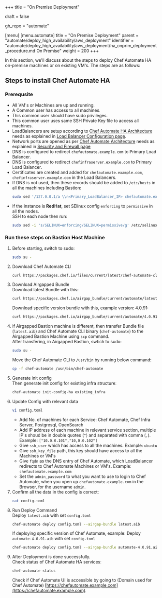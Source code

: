 +++
title = "On Premise Deployment"

draft = false

gh_repo = "automate"

[menu]
  [menu.automate]
    title = "On Premise Deployment"
    parent = "automate/deploy_high_availability/aws_deployment"
    identifier = "automate/deploy_high_availability/aws_deployment/ha_onprim_deployment_procedure.md On Premise"
    weight = 200
+++

In this section, we'll discuss about the steps to deploy Chef Automate HA on-premise machines or on existing VM's. The steps are as follows:

## Steps to install Chef Automate HA

### Prerequsite
- All VM's or Machines are up and running.
- A Common user has access to all machines.
- This common user should have sudo privileges.
- This common user uses same SSH Private Key file to access all machines.
- LoadBalancers are setup according to [Chef Automate HA Architecture](/automate/ha/) needs as explained in [Load Balancer Configuration page](/automate/loadbalancer_configuration/).
- Network ports are opened as per [Chef Automate Architecture](/automate/ha/) needs as explained in [Security and Firewall page](/automate/ha_security_firewall/)
- DNS is configured to redirect `chefautomate.example.com` to Primary Load Balancer.
- DNS is configured to redirect `chefinfraserver.example.com` to Primary Load Balancer.
- Certificates are created and added for `chefautomate.example.com`, `chefinfraserver.example.com` in the Load Balancers.
- If DNS is not used, then these records should be added to `/etc/hosts` in all the machines including Bastion:
   ```bash
   sudo sed '/127.0.0.1/a \\n<Primary_LoadBalancer_IP> chefautomate.example.com\n<Primary_LoadBalancer_IP> chefinfraserver.example.com\n' -i /etc/hosts
   ```
- If the instance is **RedHat**, set SElinux config `enforcing` to `permissive` in all the nodes.\
  SSH to each node then run:
  ```bash
  sudo sed -i 's/SELINUX=enforcing/SELINUX=permissive/g' /etc/selinux/config
  ```
### Run these steps on Bastion Host Machine
1. Before starting, switch to sudo:
   ```bash
   sudo su -
   ```
2. Download Chef Automate CLI
   ```bash
   curl https://packages.chef.io/files/current/latest/chef-automate-cli/chef-automate_linux_amd64.zip | gunzip - > chef-automate && chmod +x chef-automate | cp -f chef-automate /usr/bin/chef-automate
   ```
3. Download Airgapped Bundle \
   Download latest Bundle with this:
   ```bash
   curl https://packages.chef.io/airgap_bundle/current/automate/latest.aib -o latest.aib
   ```
   Download specific version bundle with this, example version: 4.0.91:
   ```bash
   curl https://packages.chef.io/airgap_bundle/current/automate/4.0.91.aib -o automate-4.0.91.aib
   ```
4. If Airgapped Bastion machine is different, then transfer Bundle file (`latest.aib`) and Chef Automate CLI binary (`chef-automate`) to the Airgapped Bastion Machine using `scp` command. \
   After transfering, in Airgapped Bastion, swtich to sudo:
   ```bash
   sudo su -
   ```
   Move the Chef Automate CLI to `/usr/bin` by running below command:
   ```bash
   cp -f chef-automate /usr/bin/chef-automate
   ```
5. Generate init config \
   Then generate init config for existing infra structure:
   ```bash
   chef-automate init-config-ha existing_infra
   ```
6. Update Config with relevant data
   ```bash
   vi config.toml
   ```
   - Add No. of machines for each Service: Chef Automate, Chef Infra Server, Postgresql, OpenSearch
   - Add IP address of each machine in relevant service section, multiple IP's shoud be in double quotes (`"`) and separated with comma (`,`). Example: `["10.0.0.101","10,0.0.102"]`
   - Give `ssh_user` which has access to all the machines. Example: `ubuntu`
   - Give `ssh_key_file` path, this key should have access to all the Machines or VM's
   - Give `fqdn` as the DNS entry of Chef Automate, which LoadBalancer redirects to Chef Automate Machines or VM's. Example: `chefautomate.example.com`
   - Set the `admin_password` to what you want to use to login to Chef Automate, when you open up `chefautomate.example.com` in the Browser, for the username `admin`.
7. Confirm all the data in the config is correct:
   ```bash
   cat config.toml
   ```
8. Run Deploy Command \
   Deploy `latest.aib` with set `config.toml`
   ```bash
   chef-automate deploy config.toml --airgap-bundle latest.aib
   ```
   If deploying specific version of Chef Automate, example: Deploy `automate-4.0.91.aib` with set `config.toml`
   ```bash
   chef-automate deploy config.toml --airgap-bundle automate-4.0.91.aib
   ```
9. After Deployment is done successfully. \
   Check status of Chef Automate HA services:
   ```bash
   chef-automate status
   ```
   Check if Chef Automate UI is accessible by going to (Domain used for Chef Automate) [https://chefautomate.example.com](https://chefautomate.example.com).